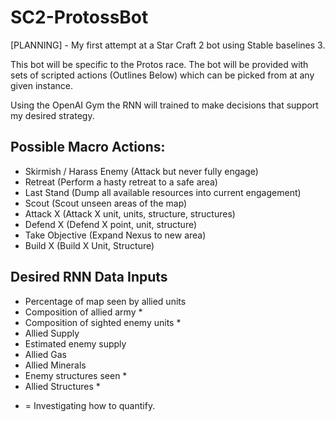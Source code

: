 # SC2-ProtossBot
[PLANNING] - My first attempt at a Star Craft 2 bot using Stable baselines 3.

This bot will be specific to the Protos race. The bot will be provided with sets of scripted actions (Outlines Below) which can be picked from at any given instance.

Using the OpenAI Gym the RNN will trained to make decisions that support my desired strategy.


## Possible Macro Actions:
- Skirmish / Harass Enemy (Attack but never fully engage)
- Retreat (Perform a hasty retreat to a safe area)
- Last Stand (Dump all available resources into current engagement)
- Scout (Scout unseen areas of the map)
- Attack X (Attack X unit, units, structure, structures)
- Defend X (Defend X point, unit, structure)
- Take Objective (Expand Nexus to new area)
- Build X (Build X Unit, Structure)

## Desired RNN Data Inputs
- Percentage of map seen by allied units
- Composition of allied army *
- Composition of sighted enemy units *
- Allied Supply
- Estimated enemy supply
- Allied Gas
- Allied Minerals
- Enemy structures seen *
- Allied Structures *
* = Investigating how to quantify.
